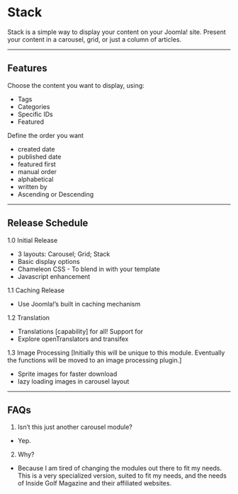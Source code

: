# Stack

Stack is a simple way to display your content on your Joomla! site. Present your content in a carousel, grid, or just a column of articles.

- - -

## Features

Choose the content you want to display, using:
* Tags
* Categories
* Specific IDs
* Featured

Define the order you want
* created date
* published date
* featured first
* manual order
* alphabetical
* written by
* Ascending or Descending

- - - 

## Release Schedule

1.0 Initial Release
* 3 layouts: Carousel; Grid; Stack
* Basic display options
* Chameleon CSS - To blend in with your template
* Javascript enhancement

1.1 Caching Release
* Use Joomla!’s built in caching mechanism

1.2 Translation
* Translations [capability] for all! Support for 
* Explore openTranslators and transifex

1.3 Image Processing
[Initially this will be unique to this module. Eventually the functions will be moved to an image processing plugin.]
* Sprite images for faster download
* lazy loading images in carousel layout

- - -

## FAQs

1. Isn’t this just another carousel module?
  * Yep.

2. Why?
  * Because I am tired of changing the modules out there to fit my needs. This is a very specialized version, suited to fit my needs, and the needs of Inside Golf Magazine and their affiliated websites.
